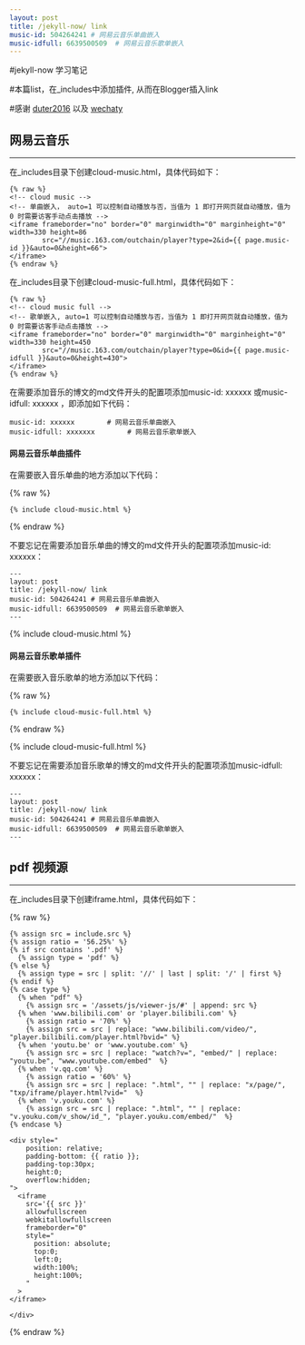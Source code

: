 ```yaml
---
layout: post
title: /jekyll-now/ link
music-id: 504264241 # 网易云音乐单曲嵌入
music-idfull: 6639500509  # 网易云音乐歌单嵌入
---
```

#jekyll-now 学习笔记

#本篇list，在_includes中添加插件, 从而在Blogger插入link

#感谢 [duter2016](https://github.com/Duter2016/Duter2016.github.io/blob/master/_posts/2019-09-16-%E6%B7%BB%E5%8A%A0%E7%BD%91%E6%98%93%E4%BA%91%E9%9F%B3%E4%B9%90%E6%8F%92%E4%BB%B6.md) 以及 [wechaty](https://github.com/wechaty/wechaty.js.org/blob/master/jekyll/_posts/2020-08-24-add-video-to-wechaty-blog.md)

## 网易云音乐 ##
----

在_includes目录下创建cloud-music.html，具体代码如下：

```
{% raw %}
<!-- cloud music -->
<!-- 单曲嵌入， auto=1 可以控制自动播放与否，当值为 1 即打开网页就自动播放，值为 0 时需要访客手动点击播放 -->
<iframe frameborder="no" border="0" marginwidth="0" marginheight="0" width=330 height=86
        src="//music.163.com/outchain/player?type=2&id={{ page.music-id }}&auto=0&height=66">
</iframe>
{% endraw %}
```

在_includes目录下创建cloud-music-full.html，具体代码如下：

```
{% raw %}
<!-- cloud music full -->
<!-- 歌单嵌入, auto=1 可以控制自动播放与否，当值为 1 即打开网页就自动播放，值为 0 时需要访客手动点击播放 -->
<iframe frameborder="no" border="0" marginwidth="0" marginheight="0" width=330 height=450
        src="//music.163.com/outchain/player?type=0&id={{ page.music-idfull }}&auto=0&height=430">
</iframe>
{% endraw %}
```

在需要添加音乐的博文的md文件开头的配置项添加music-id: xxxxxx 或music-idfull: xxxxxx ，即添加如下代码：

```
music-id: xxxxxx        # 网易云音乐单曲嵌入
music-idfull: xxxxxxx        # 网易云音乐歌单嵌入
```

#### 网易云音乐单曲插件

在需要嵌入音乐单曲的地方添加以下代码：

{% raw %}

```liquid
{% include cloud-music.html %}
```

{% endraw %}

不要忘记在需要添加音乐单曲的博文的md文件开头的配置项添加music-id: xxxxxx：

```
---
layout: post
title: /jekyll-now/ link
music-id: 504264241 # 网易云音乐单曲嵌入
music-idfull: 6639500509  # 网易云音乐歌单嵌入
---
```

{% include cloud-music.html %}

#### 网易云音乐歌单插件

在需要嵌入音乐歌单的地方添加以下代码：

{% raw %}

```liquid
{% include cloud-music-full.html %}
```

{% endraw %}

{% include cloud-music-full.html %}

不要忘记在需要添加音乐歌单的博文的md文件开头的配置项添加music-idfull: xxxxxx：

```
---
layout: post
title: /jekyll-now/ link
music-id: 504264241 # 网易云音乐单曲嵌入
music-idfull: 6639500509  # 网易云音乐歌单嵌入
---
```

## pdf 视频源 ##
----

在_includes目录下创建iframe.html，具体代码如下：

{% raw %}

```liquid
{% assign src = include.src %}
{% assign ratio = '56.25%' %}
{% if src contains '.pdf' %}
  {% assign type = 'pdf' %}
{% else %}
  {% assign type = src | split: '//' | last | split: '/' | first %}
{% endif %}
{% case type %}
  {% when "pdf" %}
    {% assign src = '/assets/js/viewer-js/#' | append: src %}
  {% when 'www.bilibili.com' or 'player.bilibili.com' %}
    {% assign ratio = '70%' %}
    {% assign src = src | replace: "www.bilibili.com/video/", "player.bilibili.com/player.html?bvid=" %}
  {% when 'youtu.be' or 'www.youtube.com' %}
    {% assign src = src | replace: "watch?v=", "embed/" | replace: "youtu.be", "www.youtube.com/embed"  %}
  {% when 'v.qq.com' %}
    {% assign ratio = '60%' %}
    {% assign src = src | replace: ".html", "" | replace: "x/page/", "txp/iframe/player.html?vid="  %}
  {% when 'v.youku.com' %}
    {% assign src = src | replace: ".html", "" | replace: "v.youku.com/v_show/id_", "player.youku.com/embed/"  %}
{% endcase %}

<div style="
    position: relative;
    padding-bottom: {{ ratio }};
    padding-top:30px;
    height:0;
    overflow:hidden;
">
  <iframe
    src='{{ src }}'
    allowfullscreen
    webkitallowfullscreen
    frameborder="0"
    style="
      position: absolute;
      top:0;
      left:0;
      width:100%;
      height:100%;
    "
  >
</iframe>

</div>
```

{% endraw %}


